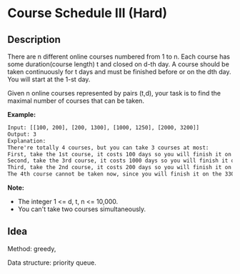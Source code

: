 # Course Schedule III (Hard)

## Description

There are n different online courses numbered from 1 to n. Each course has some duration(course length) t and closed on d-th day. A course should be taken continuously for t days and must be finished before or on the dth day. You will start at the 1-st day.

Given n online courses represented by pairs (t,d), your task is to find the maximal number of courses that can be taken.

**Example:**

```html
Input: [[100, 200], [200, 1300], [1000, 1250], [2000, 3200]]
Output: 3
Explanation: 
There're totally 4 courses, but you can take 3 courses at most:
First, take the 1st course, it costs 100 days so you will finish it on the 100th day, and ready to take the next course on the 101st day.
Second, take the 3rd course, it costs 1000 days so you will finish it on the 1100th day, and ready to take the next course on the 1101st day. 
Third, take the 2nd course, it costs 200 days so you will finish it on the 1300th day. 
The 4th course cannot be taken now, since you will finish it on the 3300th day, which exceeds the closed date.
```

**Note:**

- The integer 1 <= d, t, n <= 10,000.
- You can't take two courses simultaneously.

## Idea

Method: greedy,

Data structure: priority queue.
